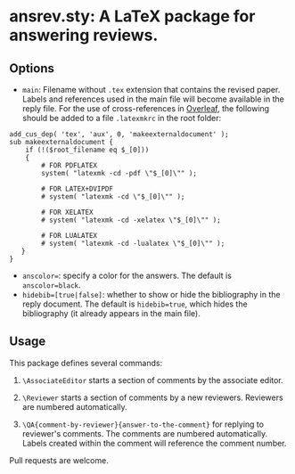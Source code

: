 # ansrev.sty: A LaTeX package for answering reviews.

## Options

  * `main`: Filename without `.tex` extension that contains the revised paper. Labels and references used in the main file will become available in the reply file. For the use of cross-references in [Overleaf](https://www.overleaf.com/learn/how-to/Cross_referencing_with_the_xr_package_in_Overleaf), the following should be added to a file `.latexmkrc` in the root folder:
  ```
  add_cus_dep( 'tex', 'aux', 0, 'makeexternaldocument' );
  sub makeexternaldocument {
      if (!($root_filename eq $_[0]))
      {
          # FOR PDFLATEX
          system( "latexmk -cd -pdf \"$_[0]\"" );
  
          # FOR LATEX+DVIPDF
          # system( "latexmk -cd \"$_[0]\"" );
  
          # FOR XELATEX
          # system( "latexmk -cd -xelatex \"$_[0]\"" );
        
          # FOR LUALATEX
          # system( "latexmk -cd -lualatex \"$_[0]\"" );
     }
  }
  ```
  
  * `anscolor=`: specify a color for the answers. The default is `anscolor=black`.
  * `hidebib=[true|false]`: whether to show or hide the bibliography in the reply document. The default is `hidebib=true`, which hides the bibliography (it already appears in the main file).
  
## Usage

This package defines several commands:

1. `\AssociateEditor` starts a section of comments by the associate editor.

2. `\Reviewer` starts a section of comments by a new reviewers. Reviewers are numbered automatically.

3. `\QA{comment-by-reviewer}{answer-to-the-comment}` for replying to reviewer's comments. The comments are numbered automatically. Labels created within the comment will reference the comment number.


Pull requests are welcome.
